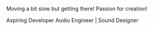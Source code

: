 Moving a bit slow but getting there!
Passion for creation!

Aspiring Developer
Audio Engineer | Sound Designer
